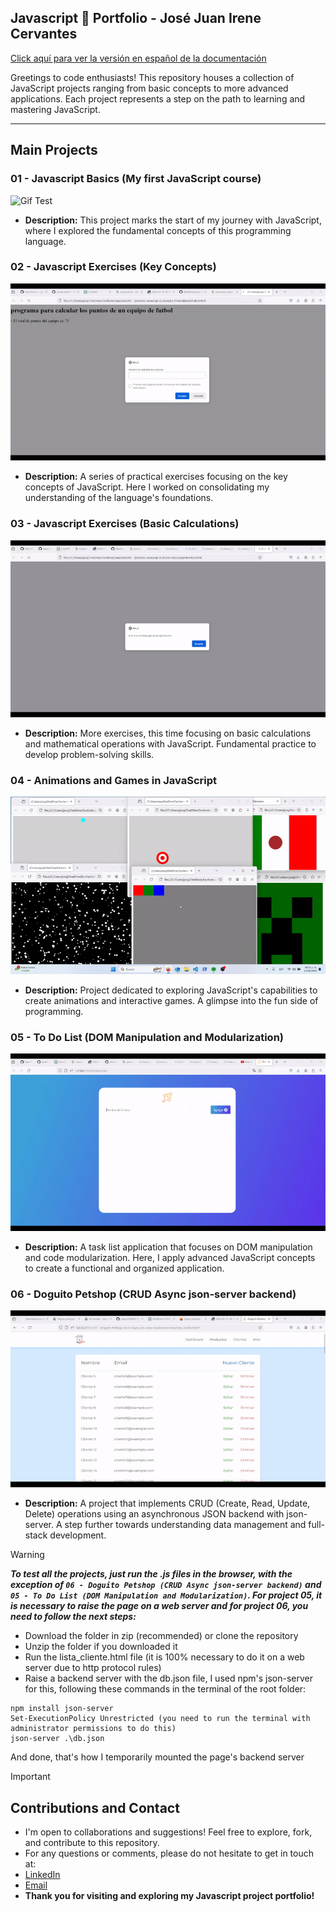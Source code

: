 ## Javascript 🚀 Portfolio - José Juan Irene Cervantes
[Click aquí para ver la versión en español de la documentación](README_ES.md)

Greetings to code enthusiasts! This repository houses a collection of JavaScript projects ranging from basic concepts to more advanced applications. Each project represents a step on the path to learning and mastering JavaScript.

---

## Main Projects

### 01 - Javascript Basics (My first JavaScript course)

![Gif Test](gifs/js_basicos.gif)

- **Description:** This project marks the start of my journey with JavaScript, where I explored the fundamental concepts of this programming language.


### 02 - Javascript Exercises (Key Concepts)

![Gif Test](gifs/js_ejercicios.gif)

- **Description:** A series of practical exercises focusing on the key concepts of JavaScript. Here I worked on consolidating my understanding of the language's foundations.


### 03 - Javascript Exercises (Basic Calculations)

![Gif Test](gifs/js_calculos.gif)

- **Description:** More exercises, this time focusing on basic calculations and mathematical operations with JavaScript. Fundamental practice to develop problem-solving skills.


### 04 - Animations and Games in JavaScript

![Gif Test](gifs/js_animaciones.gif)

- **Description:** Project dedicated to exploring JavaScript's capabilities to create animations and interactive games. A glimpse into the fun side of programming.


### 05 - To Do List (DOM Manipulation and Modularization)

![Gif Test](gifs/todo_list.gif)

- **Description:** A task list application that focuses on DOM manipulation and code modularization. Here, I apply advanced JavaScript concepts to create a functional and organized application.


### 06 - Doguito Petshop (CRUD Async json-server backend)

![Gif Test](gifs/doguitoCRUD.gif)

- **Description:** A project that implements CRUD (Create, Read, Update, Delete) operations using an asynchronous JSON backend with json-server. A step further towards understanding data management and full-stack development.

>[!WARNING]
> ***To test all the projects, just run the .js files in the browser, with the exception of `06 - Doguito Petshop (CRUD Async json-server backend)` and `05 - To Do List (DOM Manipulation and Modularization)`. For project 05, it is necessary to raise the page on a web server and for project 06, you need to follow the next steps:***
>    - Download the folder in zip (recommended) or clone the repository
>    - Unzip the folder if you downloaded it
>    - Run the lista_cliente.html file (it is 100% necessary to do it on a web server due to http protocol rules)
>    - Raise a backend server with the db.json file, I used npm's json-server for this, following these commands in the terminal of the root folder:
~~~
npm install json-server
Set-ExecutionPolicy Unrestricted (you need to run the terminal with administrator permissions to do this)
json-server .\db.json
~~~
And done, that's how I temporarily mounted the page's backend server

>[!IMPORTANT]
> ## Contributions and Contact
> - I'm open to collaborations and suggestions! Feel free to explore, fork, and contribute to this repository.
> - For any questions or comments, please do not hesitate to get in touch at:
> - [LinkedIn](https://www.linkedin.com/in/jossjic/)
> - [Email](mailto:jossjic_03@hotmail.com)
> - **Thank you for visiting and exploring my Javascript project portfolio!**
